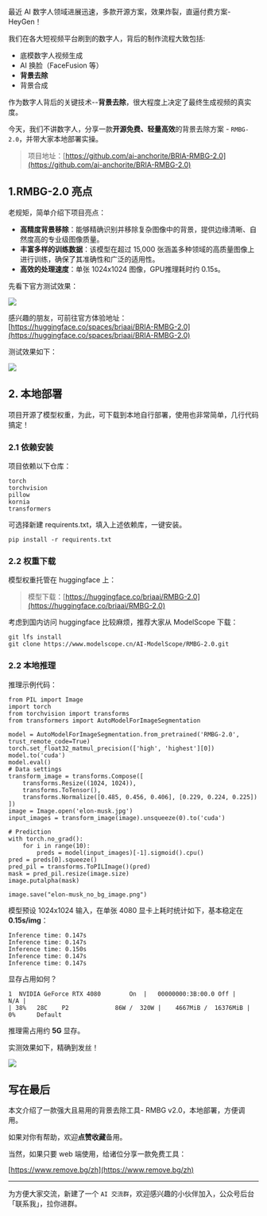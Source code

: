 ﻿
最近 AI 数字人领域进展迅速，多款开源方案，效果炸裂，直逼付费方案-HeyGen！

我们在各大短视频平台刷到的数字人，背后的制作流程大致包括:
- 底模数字人视频生成
- AI 换脸（FaceFusion 等）
- **背景去除**
- 背景合成


作为数字人背后的关键技术--**背景去除**，很大程度上决定了最终生成视频的真实度。

今天，我们不讲数字人，分享一款**开源免费、轻量高效**的背景去除方案 - `RMBG-2.0`，并带大家本地部署实操。

> 项目地址：[https://github.com/ai-anchorite/BRIA-RMBG-2.0](https://github.com/ai-anchorite/BRIA-RMBG-2.0)


## 1.RMBG-2.0 亮点

老规矩，简单介绍下项目亮点：
- **高精度背景移除**：能够精确识别并移除复杂图像中的背景，提供边缘清晰、自然度高的专业级图像质量。
- **丰富多样的训练数据**：该模型在超过 15,000 张涵盖多种领域的高质量图像上进行训练，确保了其准确性和广泛的适用性。
- **高效的处理速度**：单张 1024x1024 图像，GPU推理耗时约 0.15s。

先看下官方测试效果：

![](https://i-blog.csdnimg.cn/img_convert/8e7abaf196283452840ef16f274f707a.jpeg)

感兴趣的朋友，可前往官方体验地址：[https://huggingface.co/spaces/briaai/BRIA-RMBG-2.0](https://huggingface.co/spaces/briaai/BRIA-RMBG-2.0)

测试效果如下：

![](https://i-blog.csdnimg.cn/img_convert/09fa451a89f1d2b9cb941382004d08a7.jpeg)

## 2. 本地部署

项目开源了模型权重，为此，可下载到本地自行部署，使用也非常简单，几行代码搞定！

### 2.1 依赖安装

项目依赖以下仓库：

```
torch
torchvision
pillow
kornia
transformers
```

可选择新建 requirents.txt，填入上述依赖库，一键安装。

```
pip install -r requirents.txt
```
### 2.2 权重下载
模型权重托管在 huggingface 上：
> 模型下载：[https://huggingface.co/briaai/RMBG-2.0](https://huggingface.co/briaai/RMBG-2.0)

考虑到国内访问 huggingface 比较麻烦，推荐大家从 ModelScope 下载：

```
git lfs install
git clone https://www.modelscope.cn/AI-ModelScope/RMBG-2.0.git
```


### 2.2 本地推理

推理示例代码：

```
from PIL import Image
import torch
from torchvision import transforms
from transformers import AutoModelForImageSegmentation

model = AutoModelForImageSegmentation.from_pretrained('RMBG-2.0', trust_remote_code=True)
torch.set_float32_matmul_precision(['high', 'highest'][0])
model.to('cuda')
model.eval()
# Data settings
transform_image = transforms.Compose([
    transforms.Resize((1024, 1024)),
    transforms.ToTensor(),
    transforms.Normalize([0.485, 0.456, 0.406], [0.229, 0.224, 0.225])
])
image = Image.open('elon-musk.jpg')
input_images = transform_image(image).unsqueeze(0).to('cuda')

# Prediction
with torch.no_grad():
    for i in range(10):
        preds = model(input_images)[-1].sigmoid().cpu()
pred = preds[0].squeeze()
pred_pil = transforms.ToPILImage()(pred)
mask = pred_pil.resize(image.size)
image.putalpha(mask)

image.save("elon-musk_no_bg_image.png")
```

模型预设 1024x1024 输入，在单张 4080 显卡上耗时统计如下，基本稳定在 **0.15s/img**：

```
Inference time: 0.147s
Inference time: 0.147s
Inference time: 0.150s
Inference time: 0.147s
Inference time: 0.147s
```


显存占用如何？

```
1  NVIDIA GeForce RTX 4080        On  |   00000000:3B:00.0 Off |                  N/A |
| 38%   28C    P2             86W /  320W |    4667MiB /  16376MiB |      0%      Default 
```
推理需占用约 **5G** 显存。 

实测效果如下，精确到发丝！

![](https://i-blog.csdnimg.cn/img_convert/49ef043323bc9768f9f4b0e44022577d.jpeg)

## 写在最后

本文介绍了一款强大且易用的背景去除工具- RMBG v2.0，本地部署，方便调用。

如果对你有帮助，欢迎**点赞收藏**备用。

当然，如果只要 web 端使用，给诸位分享一款免费工具：

[https://www.remove.bg/zh](https://www.remove.bg/zh)

--- 

为方便大家交流，新建了一个 `AI 交流群`，欢迎感兴趣的小伙伴加入，公众号后台「联系我」，拉你进群。
